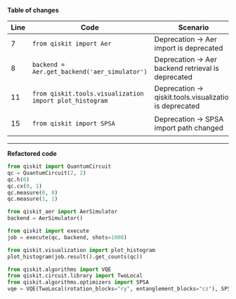 **Table of changes**

| Line | Code | Scenario | Reference | Artifact | Refactoring |
|------|------|----------|-----------|----------|-------------|
| 7 | `from qiskit import Aer` | Deprecation → Aer import is deprecated | IK | Aer | `from qiskit_aer import AerSimulator` |
| 8 | `backend = Aer.get_backend('aer_simulator')` | Deprecation → Aer backend retrieval is deprecated | IK | Aer | `backend = AerSimulator()` |
| 11 | `from qiskit.tools.visualization import plot_histogram` | Deprecation → qiskit.tools.visualization is deprecated | IK | plot_histogram | `from qiskit.visualization import plot_histogram` |
| 15 | `from qiskit import SPSA` | Deprecation → SPSA import path changed | IK | SPSA | `from qiskit.algorithms.optimizers import SPSA` |

---

**Refactored code**

```python
from qiskit import QuantumCircuit
qc = QuantumCircuit(2, 2)
qc.h(0)
qc.cx(0, 1)
qc.measure(0, 0)
qc.measure(1, 1)

from qiskit_aer import AerSimulator
backend = AerSimulator()

from qiskit import execute
job = execute(qc, backend, shots=1000)

from qiskit.visualization import plot_histogram
plot_histogram(job.result().get_counts(qc))

from qiskit.algorithms import VQE
from qiskit.circuit.library import TwoLocal
from qiskit.algorithms.optimizers import SPSA
vqe = VQE(TwoLocal(rotation_blocks="ry", entanglement_blocks="cz"), SPSA())
```
